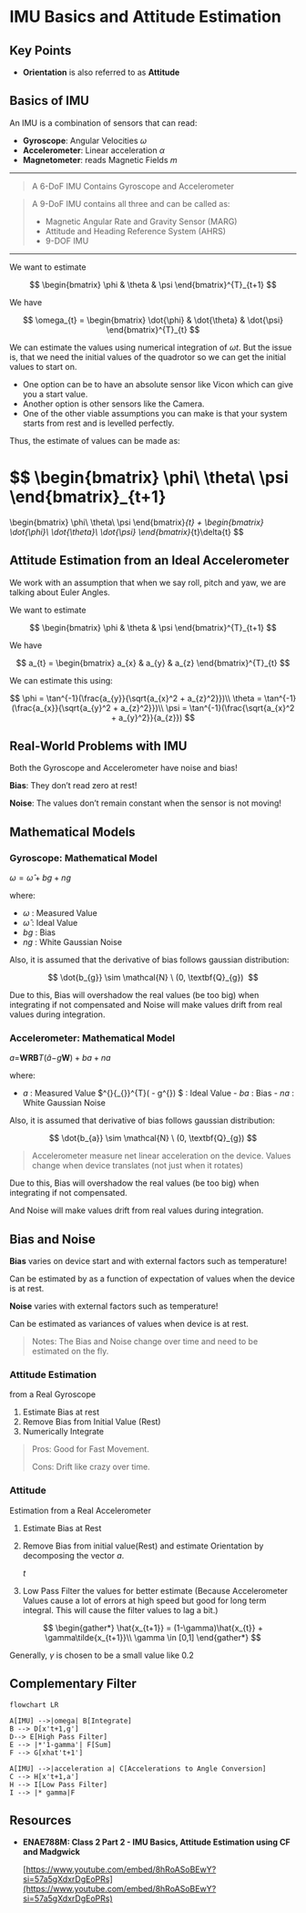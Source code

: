 # IMU Basics and Attitude Estimation

## Key Points

- **Orientation** is also referred to as **Attitude**

## Basics of IMU

An IMU is a combination of sensors that can read:

- **Gyroscope**: Angular Velocities *ω*
- **Accelerometer**: Linear acceleration *α*
- **Magnetometer**: reads Magnetic Fields *m*

---

> A 6-DoF IMU Contains Gyroscope and Accelerometer
> 

> A 9-DoF IMU contains all three and can be called as:
> 
> - Magnetic Angular Rate and Gravity Sensor (MARG)
> - Attitude and Heading Reference System (AHRS)
> - 9-DOF IMU

---

We want to estimate

$$
\begin{bmatrix}
\phi & \theta & \psi
\end{bmatrix}^{T}_{t+1}
$$

We have

$$
\omega_{t} =
\begin{bmatrix}
\dot{\phi} & \dot{\theta} & \dot{\psi}
\end{bmatrix}^{T}_{t}
$$

We can estimate the values using numerical integration of *ωt*. But the issue is, that we need the initial values of the quadrotor so we can get the initial values to start on.

- One option can be to have an absolute sensor like Vicon which can give you a start value.
- Another option is other sensors like the Camera.
- One of the other viable assumptions you can make is that your system starts from rest and is levelled perfectly.

Thus, the estimate of values can be made as:

$$
\begin{bmatrix}
\phi\\
\theta\\
\psi
\end{bmatrix}_{t+1}
=
\begin{bmatrix}
\phi\\
\theta\\
\psi
\end{bmatrix}_{t}
+
\begin{bmatrix}
\dot{\phi}\\
\dot{\theta}\\
\dot{\psi}
\end{bmatrix}_{t}\delta{t}
$$

## Attitude Estimation from an Ideal Accelerometer

We work with an assumption that when we say roll, pitch and yaw, we are talking about Euler Angles.

We want to estimate

$$
\begin{bmatrix}
\phi & \theta & \psi
\end{bmatrix}^{T}_{t+1}
$$

We have

$$
a_{t} =
\begin{bmatrix}
a_{x} & a_{y} & a_{z}
\end{bmatrix}^{T}_{t}
$$

We can estimate this using:

$$
\phi = \tan^{-1}(\frac{a_{y}}{\sqrt{a_{x}^2 + a_{z}^2}})\\
\theta = \tan^{-1}(\frac{a_{x}}{\sqrt{a_{y}^2 + a_{z}^2}})\\
\psi = \tan^{-1}(\frac{\sqrt{a_{x}^2 + a_{y}^2}}{a_{z}})
$$

## Real-World Problems with IMU

Both the Gyroscope and Accelerometer have noise and bias!

**Bias**: They don’t read zero at rest!

**Noise**: The values don’t remain constant when the sensor
is not moving!

## Mathematical Models

### Gyroscope: Mathematical Model

*ω* = *ω̂* + *bg* + *ng*

where:

- *ω* : Measured Value
- *ω̂* : Ideal Value
- *bg* : Bias
- *ng* : White Gaussian Noise

Also, it is assumed that the derivative of bias follows gaussian distribution:

$$
\dot{b_{g}} \sim \mathcal{N} \ (0, \textbf{Q}_{g}) 
$$

Due to this, Bias will overshadow the real values (be too big) when integrating if not compensated and Noise will make values drift from real values during integration.

### Accelerometer: Mathematical Model

*a*=**WRB***T*(*â*−*g***W**) + *ba* + *na*

where:

- *a* : Measured Value $^{}{_{}}^{T}( - g^{}) $ : Ideal Value - *ba* : Bias -
*na* : White
Gaussian Noise

Also, it is assumed that derivative of bias follows gaussian
distribution:

$$
\dot{b_{a}} \sim \mathcal{N} \ (0, \textbf{Q}_{g})
$$

> Accelerometer measure net linear acceleration on the device. Values
change when device translates (not just when it rotates)
> 

Due to this, Bias will overshadow the real values (be too big) when
integrating if not compensated.

And Noise will make values drift from real values during
integration.

## Bias and Noise

**Bias** varies on device start and with external
factors such as temperature!

Can be estimated by as a function of expectation of values when the
device is at rest.

**Noise** varies with external factors such as
temperature!

Can be estimated as variances of values when device is at rest.

> Notes: The Bias and Noise change over time and need to be estimated
on the fly.
> 

### Attitude Estimation
from a Real Gyroscope

1. Estimate Bias at rest
2. Remove Bias from Initial Value (Rest)
3. Numerically Integrate

> Pros: Good for Fast Movement.
> 
> 
> Cons: Drift like crazy over time.
> 

### Attitude
Estimation from a Real Accelerometer

1. Estimate Bias at Rest
2. Remove Bias from initial value(Rest) and estimate Orientation by
decomposing the vector *a*.
    
    *t*
    
3. Low Pass Filter the values for better estimate (Because
Accelerometer Values cause a lot of errors at high speed but good for
long term integral. This will cause the filter values to lag a
bit.)

$$
  \begin{gather*}
  \hat{x_{t+1}} = (1-\gamma)\hat{x_{t}} + \gamma\tilde{x_{t+1}}\\
  \gamma \in [0,1]
  \end{gather*}
  $$

Generally, *γ* is chosen to
be a small value like 0.2

## Complementary Filter

```mermaid
flowchart LR

A[IMU] -->|omega| B[Integrate]
B --> D[x't+1,g']
D--> E[High Pass Filter]
E --> |*'1-gamma'| F[Sum]
F --> G[xhat't+1']

A[IMU] -->|acceleration a| C[Accelerations to Angle Conversion]
C --> H[x't+1,a']
H --> I[Low Pass Filter]
I --> |* gamma|F
```

## Resources

- **ENAE788M: Class 2 Part 2 - IMU Basics, Attitude Estimation using CF and Madgwick**
    
    [https://www.youtube.com/embed/8hRoASoBEwY?si=57a5gXdxrDgEoPRs](https://www.youtube.com/embed/8hRoASoBEwY?si=57a5gXdxrDgEoPRs)